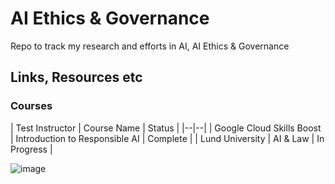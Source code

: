 

# AI Ethics & Governance

Repo to track my research and efforts in AI, AI Ethics & Governance

## Links, Resources etc 

### Courses 

| Test Instructor | Course Name  | Status |
|--|--|
| Google Cloud Skills Boost  | Introduction to Responsible AI   | Complete |
| Lund University | AI & Law | In Progress | 


![image](https://github.com/user-attachments/assets/eba6e73d-e193-488d-8d68-82613843c35c)
